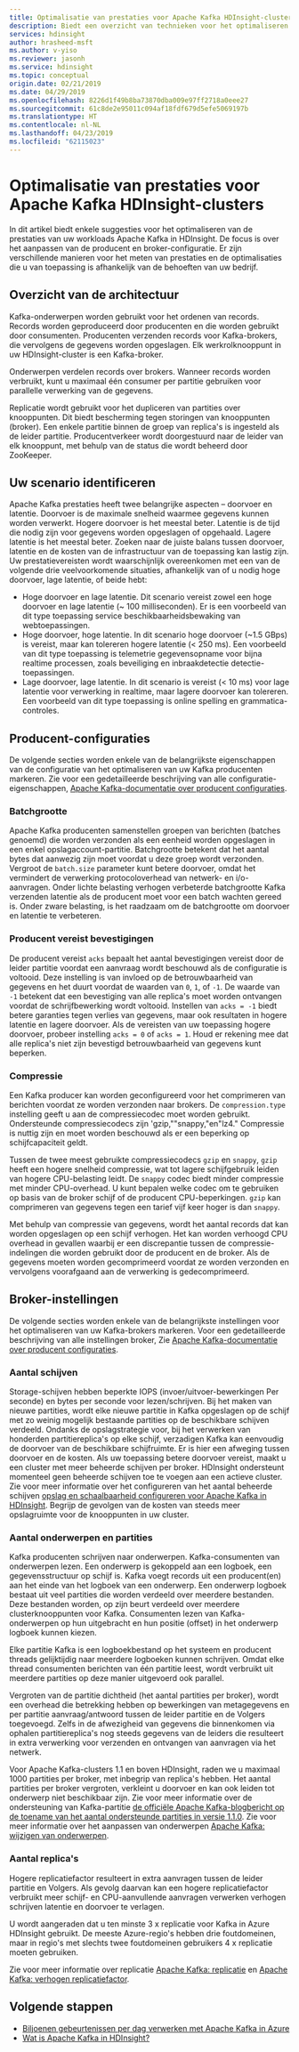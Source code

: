 ```yaml
---
title: Optimalisatie van prestaties voor Apache Kafka HDInsight-clusters
description: Biedt een overzicht van technieken voor het optimaliseren van Apache Kafka-workloads op Azure HDInsight.
services: hdinsight
author: hrasheed-msft
ms.author: v-yiso
ms.reviewer: jasonh
ms.service: hdinsight
ms.topic: conceptual
origin.date: 02/21/2019
ms.date: 04/29/2019
ms.openlocfilehash: 8226d1f49b8ba73870dba009e97ff2718a0eee27
ms.sourcegitcommit: 61c8de2e95011c094af18fdf679d5efe5069197b
ms.translationtype: HT
ms.contentlocale: nl-NL
ms.lasthandoff: 04/23/2019
ms.locfileid: "62115023"
---
```

# <a name="performance-optimization-for-apache-kafka-hdinsight-clusters"></a>Optimalisatie van prestaties voor Apache Kafka HDInsight-clusters

In dit artikel biedt enkele suggesties voor het optimaliseren van de prestaties van uw workloads Apache Kafka in HDInsight. De focus is over het aanpassen van de producent en broker-configuratie. Er zijn verschillende manieren voor het meten van prestaties en de optimalisaties die u van toepassing is afhankelijk van de behoeften van uw bedrijf.

## <a name="architecture-overview"></a>Overzicht van de architectuur

Kafka-onderwerpen worden gebruikt voor het ordenen van records. Records worden geproduceerd door producenten en die worden gebruikt door consumenten. Producenten verzenden records voor Kafka-brokers, die vervolgens de gegevens worden opgeslagen. Elk werkrolknooppunt in uw HDInsight-cluster is een Kafka-broker.

Onderwerpen verdelen records over brokers. Wanneer records worden verbruikt, kunt u maximaal één consumer per partitie gebruiken voor parallelle verwerking van de gegevens.

Replicatie wordt gebruikt voor het dupliceren van partities over knooppunten. Dit biedt bescherming tegen storingen van knooppunten (broker). Een enkele partitie binnen de groep van replica's is ingesteld als de leider partitie. Producentverkeer wordt doorgestuurd naar de leider van elk knooppunt, met behulp van de status die wordt beheerd door ZooKeeper.

## <a name="identify-your-scenario"></a>Uw scenario identificeren

Apache Kafka prestaties heeft twee belangrijke aspecten – doorvoer en latentie. Doorvoer is de maximale snelheid waarmee gegevens kunnen worden verwerkt. Hogere doorvoer is het meestal beter. Latentie is de tijd die nodig zijn voor gegevens worden opgeslagen of opgehaald. Lagere latentie is het meestal beter. Zoeken naar de juiste balans tussen doorvoer, latentie en de kosten van de infrastructuur van de toepassing kan lastig zijn. Uw prestatievereisten wordt waarschijnlijk overeenkomen met een van de volgende drie veelvoorkomende situaties, afhankelijk van of u nodig hoge doorvoer, lage latentie, of beide hebt:

* Hoge doorvoer en lage latentie. Dit scenario vereist zowel een hoge doorvoer en lage latentie (~ 100 milliseconden). Er is een voorbeeld van dit type toepassing service beschikbaarheidsbewaking van webtoepassingen.
* Hoge doorvoer, hoge latentie. In dit scenario hoge doorvoer (~1.5 GBps) is vereist, maar kan tolereren hogere latentie (< 250 ms). Een voorbeeld van dit type toepassing is telemetrie gegevensopname voor bijna realtime processen, zoals beveiliging en inbraakdetectie detectie-toepassingen.
* Lage doorvoer, lage latentie. In dit scenario is vereist (< 10 ms) voor lage latentie voor verwerking in realtime, maar lagere doorvoer kan tolereren. Een voorbeeld van dit type toepassing is online spelling en grammatica-controles.

## <a name="producer-configurations"></a>Producent-configuraties

De volgende secties worden enkele van de belangrijkste eigenschappen van de configuratie van het optimaliseren van uw Kafka producenten markeren. Zie voor een gedetailleerde beschrijving van alle configuratie-eigenschappen, [Apache Kafka-documentatie over producent configuraties](https://kafka.apache.org/documentation/#producerconfigs).

### <a name="batch-size"></a>Batchgrootte

Apache Kafka producenten samenstellen groepen van berichten (batches genoemd) die worden verzonden als een eenheid worden opgeslagen in een enkel opslagaccount-partitie. Batchgrootte betekent dat het aantal bytes dat aanwezig zijn moet voordat u deze groep wordt verzonden. Vergroot de `batch.size` parameter kunt betere doorvoer, omdat het vermindert de verwerking protocoloverhead van netwerk- en i/o-aanvragen. Onder lichte belasting verhogen verbeterde batchgrootte Kafka verzenden latentie als de producent moet voor een batch wachten gereed is. Onder zware belasting, is het raadzaam om de batchgrootte om doorvoer en latentie te verbeteren.

### <a name="producer-required-acknowledgements"></a>Producent vereist bevestigingen

De producent vereist `acks` bepaalt het aantal bevestigingen vereist door de leider partitie voordat een aanvraag wordt beschouwd als de configuratie is voltooid. Deze instelling is van invloed op de betrouwbaarheid van gegevens en het duurt voordat de waarden van `0`, `1`, of `-1`. De waarde van `-1` betekent dat een bevestiging van alle replica's moet worden ontvangen voordat de schrijfbewerking wordt voltooid. Instellen van `acks = -1` biedt betere garanties tegen verlies van gegevens, maar ook resultaten in hogere latentie en lagere doorvoer. Als de vereisten van uw toepassing hogere doorvoer, probeer instelling `acks = 0` of `acks = 1`. Houd er rekening mee dat alle replica's niet zijn bevestigd betrouwbaarheid van gegevens kunt beperken.

### <a name="compression"></a>Compressie

Een Kafka producer kan worden geconfigureerd voor het comprimeren van berichten voordat ze worden verzonden naar brokers. De `compression.type` instelling geeft u aan de compressiecodec moet worden gebruikt. Ondersteunde compressiecodecs zijn 'gzip,""snappy,"en"lz4." Compressie is nuttig zijn en moet worden beschouwd als er een beperking op schijfcapaciteit geldt.

Tussen de twee meest gebruikte compressiecodecs `gzip` en `snappy`, `gzip` heeft een hogere snelheid compressie, wat tot lagere schijfgebruik leiden van hogere CPU-belasting leidt. De `snappy` codec biedt minder compressie met minder CPU-overhead. U kunt bepalen welke codec om te gebruiken op basis van de broker schijf of de producent CPU-beperkingen. `gzip` kan comprimeren van gegevens tegen een tarief vijf keer hoger is dan `snappy`.

Met behulp van compressie van gegevens, wordt het aantal records dat kan worden opgeslagen op een schijf verhogen. Het kan worden verhoogd CPU overhead in gevallen waarbij er een discrepantie tussen de compressie-indelingen die worden gebruikt door de producent en de broker. Als de gegevens moeten worden gecomprimeerd voordat ze worden verzonden en vervolgens voorafgaand aan de verwerking is gedecomprimeerd.

## <a name="broker-settings"></a>Broker-instellingen

De volgende secties worden enkele van de belangrijkste instellingen voor het optimaliseren van uw Kafka-brokers markeren. Voor een gedetailleerde beschrijving van alle instellingen broker, Zie [Apache Kafka-documentatie over producent configuraties](https://kafka.apache.org/documentation/#producerconfigs).


### <a name="number-of-disks"></a>Aantal schijven

Storage-schijven hebben beperkte IOPS (invoer/uitvoer-bewerkingen Per seconde) en bytes per seconde voor lezen/schrijven. Bij het maken van nieuwe partities, wordt elke nieuwe partitie in Kafka opgeslagen op de schijf met zo weinig mogelijk bestaande partities op de beschikbare schijven verdeeld. Ondanks de opslagstrategie voor, bij het verwerken van honderden partitiereplica's op elke schijf, verzadigen Kafka kan eenvoudig de doorvoer van de beschikbare schijfruimte. Er is hier een afweging tussen doorvoer en de kosten. Als uw toepassing betere doorvoer vereist, maakt u een cluster met meer beheerde schijven per broker. HDInsight ondersteunt momenteel geen beheerde schijven toe te voegen aan een actieve cluster. Zie voor meer informatie over het configureren van het aantal beheerde schijven [opslag en schaalbaarheid configureren voor Apache Kafka in HDInsight](apache-kafka-scalability.md). Begrijp de gevolgen van de kosten van steeds meer opslagruimte voor de knooppunten in uw cluster.

### <a name="number-of-topics-and-partitions"></a>Aantal onderwerpen en partities

Kafka producenten schrijven naar onderwerpen. Kafka-consumenten van onderwerpen lezen. Een onderwerp is gekoppeld aan een logboek, een gegevensstructuur op schijf is. Kafka voegt records uit een producent(en) aan het einde van het logboek van een onderwerp. Een onderwerp logboek bestaat uit veel partities die worden verdeeld over meerdere bestanden. Deze bestanden worden, op zijn beurt verdeeld over meerdere clusterknooppunten voor Kafka. Consumenten lezen van Kafka-onderwerpen op hun uitgebracht en hun positie (offset) in het onderwerp logboek kunnen kiezen.

Elke partitie Kafka is een logboekbestand op het systeem en producent threads gelijktijdig naar meerdere logboeken kunnen schrijven. Omdat elke thread consumenten berichten van één partitie leest, wordt verbruikt uit meerdere partities op deze manier uitgevoerd ook parallel.

Vergroten van de partitie dichtheid (het aantal partities per broker), wordt een overhead die betrekking hebben op bewerkingen van metagegevens en per partitie aanvraag/antwoord tussen de leider partitie en de Volgers toegevoegd. Zelfs in de afwezigheid van gegevens die binnenkomen via ophalen partitiereplica's nog steeds gegevens van de leiders die resulteert in extra verwerking voor verzenden en ontvangen van aanvragen via het netwerk.

Voor Apache Kafka-clusters 1.1 en boven HDInsight, raden we u maximaal 1000 partities per broker, met inbegrip van replica's hebben. Het aantal partities per broker vergroten, verkleint u doorvoer en kan ook leiden tot onderwerp niet beschikbaar zijn. Zie voor meer informatie over de ondersteuning van Kafka-partitie [de officiële Apache Kafka-blogbericht op de toename van het aantal ondersteunde partities in versie 1.1.0](https://blogs.apache.org/kafka/entry/apache-kafka-supports-more-partitions). Zie voor meer informatie over het aanpassen van onderwerpen [Apache Kafka: wijzigen van onderwerpen](https://kafka.apache.org/documentation/#basic_ops_modify_topic).

### <a name="number-of-replicas"></a>Aantal replica's

Hogere replicatiefactor resulteert in extra aanvragen tussen de leider partitie en Volgers. Als gevolg daarvan kan een hogere replicatiefactor verbruikt meer schijf- en CPU-aanvullende aanvragen verwerken verhogen schrijven latentie en doorvoer te verlagen.

U wordt aangeraden dat u ten minste 3 x replicatie voor Kafka in Azure HDInsight gebruikt. De meeste Azure-regio's hebben drie foutdomeinen, maar in regio's met slechts twee foutdomeinen gebruikers 4 x replicatie moeten gebruiken.

Zie voor meer informatie over replicatie [Apache Kafka: replicatie](https://kafka.apache.org/documentation/#replication) en [Apache Kafka: verhogen replicatiefactor](https://kafka.apache.org/documentation/#basic_ops_increase_replication_factor).

## <a name="next-steps"></a>Volgende stappen

* [Biljoenen gebeurtenissen per dag verwerken met Apache Kafka in Azure](https://azure.microsoft.com/blog/processing-trillions-of-events-per-day-with-apache-kafka-on-azure/)
* [Wat is Apache Kafka in HDInsight?](apache-kafka-introduction.md)
